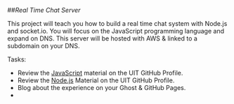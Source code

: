 ##_Real Time Chat Server_

This project will teach you how to build a real time chat system with Node.js and socket.io. You will focus on the JavaScript programming language and expand on DNS. This server will be hosted with AWS & linked to a subdomain on your DNS.

Tasks:
- Review the [JavaScript](../technology/programming/javascript.md) material on the UIT GitHub Profile.
- Review the [Node.js](../technology/programming/nodejs.md) Material on the UIT GitHub Profile.
- Blog about the experience on your Ghost & GitHub Pages.
- 

